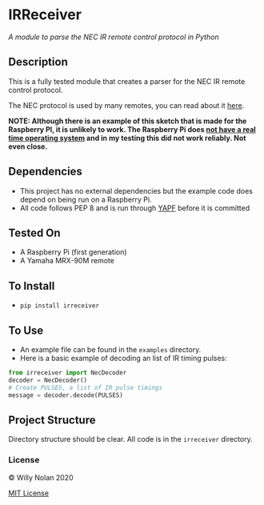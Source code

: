 # IRReceiver
*A module to parse the NEC IR remote control protocol in Python*

## Description
This is a fully tested module that creates a parser for the NEC IR remote control protocol.

The NEC protocol is used by many remotes, you can read about it [here](https://www.sbprojects.net/knowledge/ir/nec.php).

**NOTE: Although there is an example of this sketch that is made for the Raspberry PI, it is unlikely to work. 
The Raspberry Pi does [not have a real time operating system](https://www.socallinuxexpo.org/sites/default/files/presentations/Steven_Doran_SCALE_13x.pdf)
and in my testing this did not work reliably. Not even close.**

## Dependencies
- This project has no external dependencies but the example code does depend on being run on a Raspberry Pi.
- All code follows PEP 8 and is run through [YAPF](https://github.com/google/yapf) before it is committed

## Tested On
- A Raspberry Pi (first generation)
- A Yamaha MRX-90M remote

## To Install
- `pip install irreceiver`


## To Use
- An example file can be found in the `examples` directory.
- Here is a basic example of decoding an list of IR timing pulses:
```python
from irreceiver import NecDecoder
decoder = NecDecoder()
# Create PULSES, a list of IR pulse timings
message = decoder.decode(PULSES)
```

## Project Structure
Directory structure should be clear. All code is in the `irreceiver` directory.


### License

:copyright: Willy Nolan 2020

[MIT License](http://en.wikipedia.org/wiki/MIT_License)
